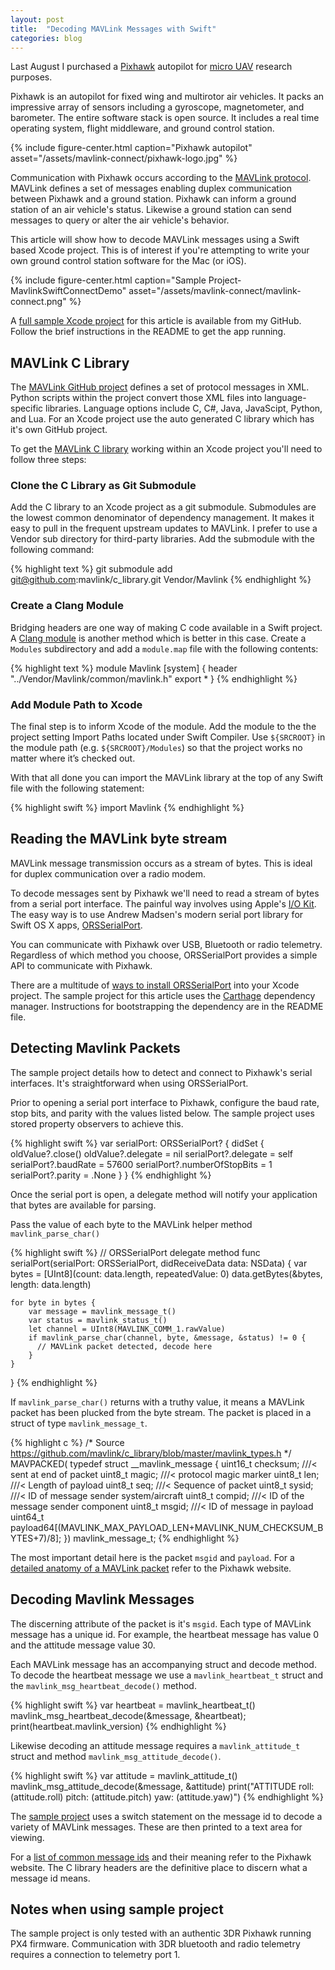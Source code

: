 ```yaml
---
layout: post
title:  "Decoding MAVLink Messages with Swift"
categories: blog
---
```


Last August I purchased a [Pixhawk][pixhawk-hardware] autopilot for [micro UAV][micro-uav] research purposes.

Pixhawk is an autopilot for fixed wing and multirotor air vehicles. It packs an impressive array of sensors including a gyroscope, magnetometer, and barometer.  The entire software stack is open source. It includes a real time operating system, flight middleware, and ground control station.

{% include figure-center.html caption="Pixhawk autopilot" asset="/assets/mavlink-connect/pixhawk-logo.jpg" %}


Communication with Pixhawk occurs according to the [MAVLink protocol][mavlink]. MAVLink defines a set of messages enabling duplex communication between Pixhawk and a ground station. Pixhawk can inform a ground station of an air vehicle's status. Likewise a ground station can send messages to query or alter the air vehicle's behavior.


This article will show how to decode MAVLink messages using a Swift based Xcode project. This is of interest if you're attempting to write your own ground control station software for the Mac (or iOS).

{% include figure-center.html caption="Sample Project- MavlinkSwiftConnectDemo" asset="/assets/mavlink-connect/mavlink-connect.png" %}


A [full sample Xcode project][github-sample] for this article is available from my GitHub. Follow the brief instructions in the README to get the app running.

## MAVLink C Library

The [MAVLink GitHub project][github-mavlink] defines a set of protocol messages in XML. Python scripts within the project convert those XML files into language-specific libraries. Language options include C, C#, Java, JavaScipt, Python, and Lua. For an Xcode project use the auto generated C library which has it's own GitHub project.

To get the [MAVLink C library][github-mavlink-c] working within an Xcode project you'll need to follow three steps:

### Clone the C Library as Git Submodule

Add the C library to an Xcode project as a git submodule.  Submodules are the lowest common denominator of dependency management.  It makes it easy to pull in the frequent upstream updates to MAVLink. I prefer to use a Vendor sub directory for third-party libraries. Add the submodule with the following command:

{% highlight text %}
git submodule add git@github.com:mavlink/c_library.git Vendor/Mavlink
{% endhighlight %}

### Create a Clang Module

Bridging headers are one way of making C code available in a Swift project. A [Clang module][clang-module] is another method which is better in this case. Create a `Modules` subdirectory and add a `module.map` file with the following contents:

{% highlight text %}
module Mavlink [system] {
    header "../Vendor/Mavlink/common/mavlink.h"
    export *
}
{% endhighlight %}

### Add Module Path to Xcode

The final step is to inform Xcode of the module. Add the module to the the project setting Import Paths located under Swift Compiler. Use `${SRCROOT}` in the module path (e.g. `${SRCROOT}/Modules`) so that the project works no matter where it’s checked out.

With that all done you can import the MAVLink library at the top of any Swift file with the following statement:

{% highlight swift %}
import Mavlink
{% endhighlight %}

## Reading the MAVLink byte stream

MAVLink message transmission occurs as a stream of bytes. This is ideal for duplex communication over a radio modem.

To decode messages sent by Pixhawk we'll need to read a stream of bytes from a serial port interface. The painful way involves using Apple's [I/O Kit][apple-iokit]. The easy way is to use Andrew Madsen's modern serial port library for Swift OS X apps, [ORSSerialPort][github-orsserialport].

You can communicate with Pixhawk over USB, Bluetooth or radio telemetry. Regardless of which method you choose, ORSSerialPort provides a simple API to communicate with Pixhawk.

There are a multitude of [ways to install ORSSerialPort][github-orsserialport-install] into your Xcode project. The sample project for this article uses the [Carthage][github-carthage] dependency manager. Instructions for bootstrapping the dependency are in the README file.

## Detecting Mavlink Packets

The sample project details how to detect and connect to Pixhawk's serial interfaces. It's straightforward when using ORSSerialPort.

Prior to opening a serial port interface to Pixhawk, configure the baud rate, stop bits, and parity with the values listed below. The sample project uses stored property observers to achieve this.

{% highlight swift %}
var serialPort: ORSSerialPort? {
    didSet {
        oldValue?.close()
        oldValue?.delegate = nil
        serialPort?.delegate = self
        serialPort?.baudRate = 57600
        serialPort?.numberOfStopBits = 1
        serialPort?.parity = .None
    }
}
{% endhighlight %}

Once the serial port is open, a delegate method will notify your application that bytes are available for parsing.

Pass the value of each byte to the MAVLink helper method `mavlink_parse_char()`

{% highlight swift %}
// ORSSerialPort delegate method
func serialPort(serialPort: ORSSerialPort, didReceiveData data: NSData) {
    var bytes = [UInt8](count: data.length, repeatedValue: 0)
    data.getBytes(&bytes, length: data.length)

    for byte in bytes {
        var message = mavlink_message_t()
        var status = mavlink_status_t()
        let channel = UInt8(MAVLINK_COMM_1.rawValue)
        if mavlink_parse_char(channel, byte, &message, &status) != 0 {
          // MAVLink packet detected, decode here
        }
    }
}
{% endhighlight %}

If `mavlink_parse_char()` returns with a truthy value, it means a MAVLink packet has been plucked from the byte stream. The packet is placed in a struct of type `mavlink_message_t`.

{% highlight c %}
/* Source https://github.com/mavlink/c_library/blob/master/mavlink_types.h */
MAVPACKED(
typedef struct __mavlink_message {
    uint16_t checksum; ///< sent at end of packet
    uint8_t magic;   ///< protocol magic marker
    uint8_t len;     ///< Length of payload
    uint8_t seq;     ///< Sequence of packet
    uint8_t sysid;   ///< ID of message sender system/aircraft
    uint8_t compid;  ///< ID of the message sender component
    uint8_t msgid;   ///< ID of message in payload
    uint64_t payload64[(MAVLINK_MAX_PAYLOAD_LEN+MAVLINK_NUM_CHECKSUM_BYTES+7)/8];
}) mavlink_message_t;
{% endhighlight %}

The most important detail here is the packet `msgid` and `payload`. For a [detailed anatomy of a MAVLink packet][mavlink-packet] refer to the Pixhawk website.

## Decoding Mavlink Messages

The discerning attribute of the packet is it's `msgid`. Each type of MAVLink message has a unique id. For example, the heartbeat message has value 0 and the attitude message value 30.

Each MAVLink message has an accompanying struct and decode method. To decode the heartbeat message we use a `mavlink_heartbeat_t` struct and the `mavlink_msg_heartbeat_decode()` method.

{% highlight swift %}
var heartbeat = mavlink_heartbeat_t()
mavlink_msg_heartbeat_decode(&message, &heartbeat);
print(heartbeat.mavlink_version)
{% endhighlight %}

Likewise decoding an attitude message requires a `mavlink_attitude_t` struct and method `mavlink_msg_attitude_decode()`.

{% highlight swift %}
var attitude = mavlink_attitude_t()
mavlink_msg_attitude_decode(&message, &attitude)
print("ATTITUDE roll: \(attitude.roll) pitch: \(attitude.pitch) yaw: \(attitude.yaw)")
{% endhighlight %}

The [sample project][github-sample] uses a switch statement on the message id to decode a variety of MAVLink messages. These are then printed to a text area for viewing.

For a [list of common message ids][mavlink-messages] and their meaning refer to the Pixhawk website. The C library headers are the definitive place to discern what a message id means.

## Notes when using sample project

The sample project is only tested with an authentic 3DR Pixhawk running PX4 firmware. Communication with 3DR bluetooth and radio telemetry requires a connection to telemetry port 1.

[pixhawk-hardware]: https://pixhawk.org/modules/pixhawk
[micro-uav]: https://en.wikipedia.org/wiki/Miniature_UAV
[mavlink]: http://qgroundcontrol.org/mavlink/start
[github-sample]: https://github.com/kouky/MavlinkSwiftConnectDemo
[github-mavlink]: https://github.com/mavlink/mavlink
[github-mavlink-c]: https://github.com/mavlink/c_library
[github-orsserialport]: https://github.com/armadsen/ORSSerialPort
[github-orsserialport-install]:https://github.com/armadsen/ORSSerialPort/wiki/Installing-ORSSerialPort
[github-carthage]: https://github.com/Carthage/Carthage
[clang-module]: http://clang.llvm.org/docs/Modules.html
[mavlink-packet]: http://qgroundcontrol.org/mavlink/start#packet_anatomy
[mavlink-messages]: https://pixhawk.ethz.ch/mavlink/#HEARTBEAT
[apple-iokit]: https://developer.apple.com/library/mac/documentation/DeviceDrivers/Conceptual/IOKitFundamentals/Introduction/Introduction.html

